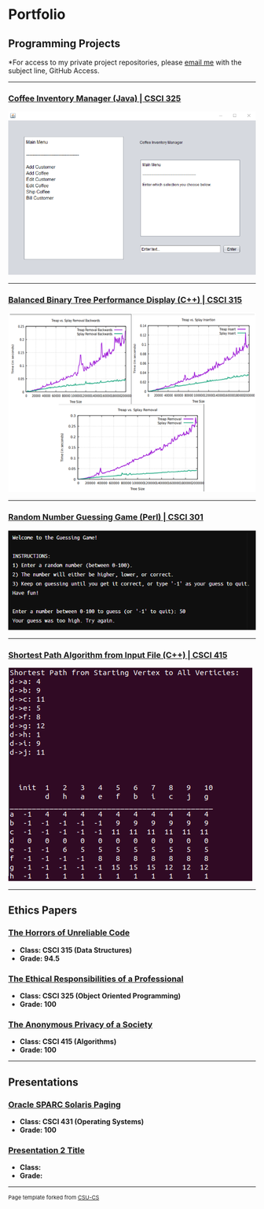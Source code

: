 Portfolio
=========

Programming Projects
--------------------

*For access to my private project repositories, please [email me](mailto:amthompson1@csustudent.net?subject=GitHub%20Access) with the subject line, GitHub Access.

---
### [Coffee Inventory Manager (Java) | CSCI 325](project1)

![Project 1 Thumbnail Name](images/project1/coffee_menmu.png)

---
### [Balanced Binary Tree Performance Display (C++) | CSCI 315](project2)

![Project 2 Thumbnail Name](images/project2/project2_graphs.png)

---
### [Random Number Guessing Game (Perl) | CSCI 301](project3)

![Project 3 Thumbnail Name](images/project3/project3_start.png)

---
### [Shortest Path Algorithm from Input File (C++) | CSCI 415](project1)

![Project 4 Thumbnail Name](images/project4/project4_display.png)

---

Ethics Papers
-------------

### [The Horrors of Unreliable Code](/papers/paper1.pdf)

-   **Class: CSCI 315 (Data Structures)**  
-   **Grade: 94.5**

### [The Ethical Responsibilities of a Professional](/papers/paper2.pdf)

-   **Class: CSCI 325 (Object Oriented Programming)** 
-   **Grade: 100**

### [The Anonymous Privacy of a Society](/papers/paper3.pdf)

-   **Class: CSCI 415 (Algorithms)** 
-   **Grade: 100**

---

Presentations
-------------

### [Oracle SPARC Solaris Paging](/pdf/paging_presentation.pdf)

- **Class: CSCI 431 (Operating Systems)** 
- **Grade: 100**


### [Presentation 2 Title](/pdf/sample_presentation.pdf)

- **Class:** 
- **Grade:**

---

<p style="font-size:11px">Page template forked from <a href="https://github.com/csu-cs/csci-portfolio">CSU-CS</a></p>
<!-- Remove above link if you don't want to attributive -->
